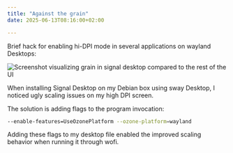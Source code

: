 ```yaml
---
title: "Against the grain"
date: 2025-06-13T08:16:00+02:00

---
```


Brief hack for enabling hi-DPI mode in several applications on wayland 
Desktops: 

![Screenshot visualizing grain in signal desktop compared to the rest of the UI]("signal_desktop_grain.png")

When installing Signal Desktop on my Debian box using sway Desktop, 
I noticed ugly scaling issues on my high DPI screen. 

The solution is adding flags to the program invocation: 

```bash
--enable-features=UseOzonePlatform --ozone-platform=wayland
```

Adding these flags to my desktop file enabled the improved scaling 
behavior when running it through wofi. 

